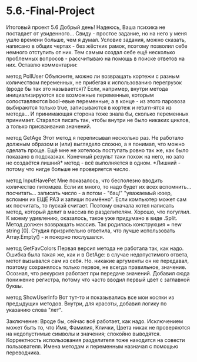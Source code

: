# 5.6.-Final-Project
Итоговый проект 5.6 
Добрый день!
Надеюсь, Ваша психика не постадает от увиденного...
Свиду - простое задание, но на него у меня ушло времени больше, чем я думал.
Условие задания, можно сказать, написано в общих чертах - без жёстких рамок,
поэтому позволил себе немного отступить от них. Тем самым создал себе ещё
несколько проблемных вопросов - рассчитываю на помощь в поиске ответов на них.
Оставлю комментарии:

метод PollUser
	Объясните, можно ли возвращать кортежи с разным количеством переменных,
	не прибегая к использованию перегрузок (вроде бы так это называется)?
	Если, например, внутри метода инициализируются все возможные переменные,
	которым сопоставляются bool-евые переменные; а в конце - из этого паровоза
	выбираются только true, записываются в кортеж и return-ятся из метода...
	И принимающая сторона тоже знала бы, сколько переменных принимает.
	Старался писать так, чтобы внутри не было никаких циклов, а только
	присваивания значений.
	
метод GetAge
	Этот метод я переписывал несколько раз. Не работало должным образом и (или)
	выглядело сложно, а я понимал, что можно сделать проще. Ещё мне не хотелось 
	поступать ровно	так же, как было показано в подсказках. Конечный результ 
	таки похож на него, но зато не создаётся лишний* метод - всё выполняется в одном.
	*Лишний - потому что нигде больше не проверяется число.

метод InputHavePet
	Мне показалось, что бесполезно вводить количество питомцев. Если их много, то 
	надо будет их всех вспомнить... посчитать... записать число - а потом - "бац!" 
	"уважаемый юзер, вспомни их ЕЩЁ РАЗ и запиши поимённо". Если компьютер может
	сам их посчитать, то пускай считает. Поэтому сначала хотел написать метод,
	который делит в массив по разделителям. Хорошо, что погуглил. К моему удивлению,
	оказалось, такое уже придумано в виде .Split. Метод должен возвращать массив.
	Так родилась конструкция = new string [0]. Студия призрительно ответила, что 
	лучше использовать Array.Empty<string>() - я покорно послушался.

метод GetFavColors
	Первая версия метода не работала так, как надо. Ошибка была такая же, как и 
	в GetAge: в случае недопустимого ответа, метот вызывался сам из себя. Но.
	никакие аргументы он не передавал, поэтому сохранялось только первое, не всегда
	правильное, значение. Осознал, что рекурсия работает при передаче значений.
	Добавил сюда понижение регистра, потому что часто вводил первый цвет с
	заглавной буквы.

метод ShowUserInfo
	Вот тут-то и показывались все мои косяки из предыдущих методов.
	Внутри, для красоты, добавил логику по указанию слова "лет".

Заключение: 
	Вроде бы, сейчас всё работает, как надо. Исключением может быть то, что Имя, 
	Фамилия, Клички, Цвета никак не проверяются на недопустимые символы и 
	значения; спокойно выводятся. Корректность использования разделителя тоже
	находится на совести пользователя. Имена методам и переменным назначал с
	помощью переводчика.
